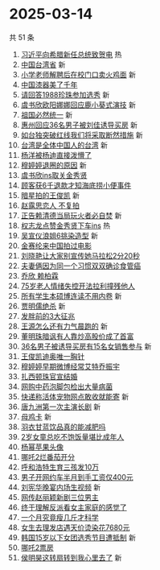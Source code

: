 # 2025-03-14

共 51 条

<!-- BEGIN -->
<!-- 最后更新时间 Fri Mar 14 2025 00:22:27 GMT+0800 (China Standard Time) -->

1. [习近平向希腊新任总统致贺电](https://s.weibo.com//weibo?q=%23%E4%B9%A0%E8%BF%91%E5%B9%B3%E5%90%91%E5%B8%8C%E8%85%8A%E6%96%B0%E4%BB%BB%E6%80%BB%E7%BB%9F%E8%87%B4%E8%B4%BA%E7%94%B5%23&Refer=new_time)
   热
1. [中国台湾省](https://s.weibo.com//weibo?q=%23%E4%B8%AD%E5%9B%BD%E5%8F%B0%E6%B9%BE%E7%9C%81%23&t=31&band_rank=1&Refer=top)
   新
1. [小学老师解聘后在校门口卖火鸡面](https://s.weibo.com//weibo?q=%23%E5%B0%8F%E5%AD%A6%E8%80%81%E5%B8%88%E8%A7%A3%E8%81%98%E5%90%8E%E5%9C%A8%E6%A0%A1%E9%97%A8%E5%8F%A3%E5%8D%96%E7%81%AB%E9%B8%A1%E9%9D%A2%23&t=31&band_rank=2&Refer=top)
   新
1. [中国漆器美了千年](https://s.weibo.com//weibo?q=%23%E4%B8%AD%E5%9B%BD%E6%BC%86%E5%99%A8%E7%BE%8E%E4%BA%86%E5%8D%83%E5%B9%B4%23&t=31&band_rank=3&Refer=top)
1. [请回答1988珍珠参加选秀](https://s.weibo.com//weibo?q=%23%E8%AF%B7%E5%9B%9E%E7%AD%941988%E7%8F%8D%E7%8F%A0%E5%8F%82%E5%8A%A0%E9%80%89%E7%A7%80%23&t=31&band_rank=4&Refer=top)
   新
1. [虞书欣欧阳娜娜回应鹿小葵式演技](https://s.weibo.com//weibo?q=%23%E8%99%9E%E4%B9%A6%E6%AC%A3%E6%AC%A7%E9%98%B3%E5%A8%9C%E5%A8%9C%E5%9B%9E%E5%BA%94%E9%B9%BF%E5%B0%8F%E8%91%B5%E5%BC%8F%E6%BC%94%E6%8A%80%23&t=31&band_rank=5&Refer=top)
   新
1. [祖国必然统一](https://s.weibo.com//weibo?q=%23%E7%A5%96%E5%9B%BD%E5%BF%85%E7%84%B6%E7%BB%9F%E4%B8%80%23&t=31&band_rank=6&Refer=top)
   新
1. [惠州回应36名男子被刘佳诱导买房](https://s.weibo.com//weibo?q=%23%E6%83%A0%E5%B7%9E%E5%9B%9E%E5%BA%9436%E5%90%8D%E7%94%B7%E5%AD%90%E8%A2%AB%E5%88%98%E4%BD%B3%E8%AF%B1%E5%AF%BC%E4%B9%B0%E6%88%BF%23&t=31&band_rank=7&Refer=top)
   新
1. [如台独突破红线我们将采取断然措施](https://s.weibo.com//weibo?q=%23%E5%A6%82%E5%8F%B0%E7%8B%AC%E7%AA%81%E7%A0%B4%E7%BA%A2%E7%BA%BF%E6%88%91%E4%BB%AC%E5%B0%86%E9%87%87%E5%8F%96%E6%96%AD%E7%84%B6%E6%8E%AA%E6%96%BD%23&t=31&band_rank=8&Refer=top)
   新
1. [台湾是全体中国人的台湾](https://s.weibo.com//weibo?q=%23%E5%8F%B0%E6%B9%BE%E6%98%AF%E5%85%A8%E4%BD%93%E4%B8%AD%E5%9B%BD%E4%BA%BA%E7%9A%84%E5%8F%B0%E6%B9%BE%23&t=31&band_rank=9&Refer=top)
   新
1. [杨洋被杨迪直接泼懵了](https://s.weibo.com//weibo?q=%23%E6%9D%A8%E6%B4%8B%E8%A2%AB%E6%9D%A8%E8%BF%AA%E7%9B%B4%E6%8E%A5%E6%B3%BC%E6%87%B5%E4%BA%86%23&t=31&band_rank=10&Refer=top)
1. [穆婷婷退圈的原因](https://s.weibo.com//weibo?q=%23%E7%A9%86%E5%A9%B7%E5%A9%B7%E9%80%80%E5%9C%88%E7%9A%84%E5%8E%9F%E5%9B%A0%23&t=31&band_rank=11&Refer=top)
   新
1. [虞书欣ins取关金秀贤](https://s.weibo.com//weibo?q=%E8%99%9E%E4%B9%A6%E6%AC%A3ins%E5%8F%96%E5%85%B3%E9%87%91%E7%A7%80%E8%B4%A4&t=31&band_rank=12&Refer=top)
1. [顾客获6千退款才知海底捞小便事件](https://s.weibo.com//weibo?q=%23%E9%A1%BE%E5%AE%A2%E8%8E%B76%E5%8D%83%E9%80%80%E6%AC%BE%E6%89%8D%E7%9F%A5%E6%B5%B7%E5%BA%95%E6%8D%9E%E5%B0%8F%E4%BE%BF%E4%BA%8B%E4%BB%B6%23&t=31&band_rank=13&Refer=top)
1. [暗星拍的王俊凯](https://s.weibo.com//weibo?q=%E6%9A%97%E6%98%9F%E6%8B%8D%E7%9A%84%E7%8E%8B%E4%BF%8A%E5%87%AF&t=31&band_rank=14&Refer=top)
   新
1. [赵露思恋人 不复拍](https://s.weibo.com//weibo?q=%E8%B5%B5%E9%9C%B2%E6%80%9D%E6%81%8B%E4%BA%BA%20%E4%B8%8D%E5%A4%8D%E6%8B%8D&t=31&band_rank=15&Refer=top)
1. [正告赖清德当局玩火者必自焚](https://s.weibo.com//weibo?q=%23%E6%AD%A3%E5%91%8A%E8%B5%96%E6%B8%85%E5%BE%B7%E5%BD%93%E5%B1%80%E7%8E%A9%E7%81%AB%E8%80%85%E5%BF%85%E8%87%AA%E7%84%9A%23&t=31&band_rank=16&Refer=top)
   新
1. [权志龙点赞金秀贤下车ins](https://s.weibo.com//weibo?q=%23%E6%9D%83%E5%BF%97%E9%BE%99%E7%82%B9%E8%B5%9E%E9%87%91%E7%A7%80%E8%B4%A4%E4%B8%8B%E8%BD%A6ins%23&t=31&band_rank=17&Refer=top)
   热
1. [吴宣仪浪姐6挑染造型](https://s.weibo.com//weibo?q=%23%E5%90%B4%E5%AE%A3%E4%BB%AA%E6%B5%AA%E5%A7%906%E6%8C%91%E6%9F%93%E9%80%A0%E5%9E%8B%23&t=31&band_rank=18&Refer=top)
   新
1. [金赛纶来中国拍过电影](https://s.weibo.com//weibo?q=%23%E9%87%91%E8%B5%9B%E7%BA%B6%E6%9D%A5%E4%B8%AD%E5%9B%BD%E6%8B%8D%E8%BF%87%E7%94%B5%E5%BD%B1%23&t=31&band_rank=19&Refer=top)
1. [刘晓艳让大家别宣传她马拉松2分20秒](https://s.weibo.com//weibo?q=%23%E5%88%98%E6%99%93%E8%89%B3%E8%AE%A9%E5%A4%A7%E5%AE%B6%E5%88%AB%E5%AE%A3%E4%BC%A0%E5%A5%B9%E9%A9%AC%E6%8B%89%E6%9D%BE2%E5%88%8620%E7%A7%92%23&t=31&band_rank=20&Refer=top)
1. [夫妻俩因为同一个习惯双双确诊食管癌](https://s.weibo.com//weibo?q=%23%E5%A4%AB%E5%A6%BB%E4%BF%A9%E5%9B%A0%E4%B8%BA%E5%90%8C%E4%B8%80%E4%B8%AA%E4%B9%A0%E6%83%AF%E5%8F%8C%E5%8F%8C%E7%A1%AE%E8%AF%8A%E9%A3%9F%E7%AE%A1%E7%99%8C%23&t=31&band_rank=21&Refer=top)
1. [乔欣 赖柏霖](https://s.weibo.com//weibo?q=%E4%B9%94%E6%AC%A3%20%E8%B5%96%E6%9F%8F%E9%9C%96&t=31&band_rank=22&Refer=top)
1. [75岁老人情绪失控开法拉利撞残他人](https://s.weibo.com//weibo?q=%2375%E5%B2%81%E8%80%81%E4%BA%BA%E6%83%85%E7%BB%AA%E5%A4%B1%E6%8E%A7%E5%BC%80%E6%B3%95%E6%8B%89%E5%88%A9%E6%92%9E%E6%AE%8B%E4%BB%96%E4%BA%BA%23&t=31&band_rank=23&Refer=top)
1. [所有学生本硕博连读不用内卷](https://s.weibo.com//weibo?q=%23%E6%89%80%E6%9C%89%E5%AD%A6%E7%94%9F%E6%9C%AC%E7%A1%95%E5%8D%9A%E8%BF%9E%E8%AF%BB%E4%B8%8D%E7%94%A8%E5%86%85%E5%8D%B7%23&t=31&band_rank=24&Refer=top)
   新
1. [贾明儒绝杀](https://s.weibo.com//weibo?q=%23%E8%B4%BE%E6%98%8E%E5%84%92%E7%BB%9D%E6%9D%80%23&t=31&band_rank=25&Refer=top)
   新
1. [发胖前的3大征兆](https://s.weibo.com//weibo?q=%E5%8F%91%E8%83%96%E5%89%8D%E7%9A%843%E5%A4%A7%E5%BE%81%E5%85%86&t=31&band_rank=26&Refer=top)
1. [王源怎么还有力气晨跑的](https://s.weibo.com//weibo?q=%E7%8E%8B%E6%BA%90%E6%80%8E%E4%B9%88%E8%BF%98%E6%9C%89%E5%8A%9B%E6%B0%94%E6%99%A8%E8%B7%91%E7%9A%84&t=31&band_rank=27&Refer=top)
   新
1. [董明珠暗讽有人靠炒高股价成了首富](https://s.weibo.com//weibo?q=%23%E8%91%A3%E6%98%8E%E7%8F%A0%E6%9A%97%E8%AE%BD%E6%9C%89%E4%BA%BA%E9%9D%A0%E7%82%92%E9%AB%98%E8%82%A1%E4%BB%B7%E6%88%90%E4%BA%86%E9%A6%96%E5%AF%8C%23&t=31&band_rank=28&Refer=top)
1. [36名男子被诱导买房有15名女销售参与](https://s.weibo.com//weibo?q=%2336%E5%90%8D%E7%94%B7%E5%AD%90%E8%A2%AB%E8%AF%B1%E5%AF%BC%E4%B9%B0%E6%88%BF%E6%9C%8915%E5%90%8D%E5%A5%B3%E9%94%80%E5%94%AE%E5%8F%82%E4%B8%8E%23&t=31&band_rank=29&Refer=top)
   新
1. [王俊凯迪奥唯一胸针](https://s.weibo.com//weibo?q=%23%E7%8E%8B%E4%BF%8A%E5%87%AF%E8%BF%AA%E5%A5%A5%E5%94%AF%E4%B8%80%E8%83%B8%E9%92%88%23&t=31&band_rank=30&Refer=top)
1. [穆婷婷早期微博经常艾特乔振宇](https://s.weibo.com//weibo?q=%23%E7%A9%86%E5%A9%B7%E5%A9%B7%E6%97%A9%E6%9C%9F%E5%BE%AE%E5%8D%9A%E7%BB%8F%E5%B8%B8%E8%89%BE%E7%89%B9%E4%B9%94%E6%8C%AF%E5%AE%87%23&t=31&band_rank=31&Refer=top)
1. [扎西顿珠官宣结婚](https://s.weibo.com//weibo?q=%23%E6%89%8E%E8%A5%BF%E9%A1%BF%E7%8F%A0%E5%AE%98%E5%AE%A3%E7%BB%93%E5%A9%9A%23&t=31&band_rank=32&Refer=top)
1. [网购中药泡脚包检出大量病菌](https://s.weibo.com//weibo?q=%23%E7%BD%91%E8%B4%AD%E4%B8%AD%E8%8D%AF%E6%B3%A1%E8%84%9A%E5%8C%85%E6%A3%80%E5%87%BA%E5%A4%A7%E9%87%8F%E7%97%85%E8%8F%8C%23&t=31&band_rank=33&Refer=top)
1. [快递称活体宠物网点敢收就能寄](https://s.weibo.com//weibo?q=%23%E5%BF%AB%E9%80%92%E7%A7%B0%E6%B4%BB%E4%BD%93%E5%AE%A0%E7%89%A9%E7%BD%91%E7%82%B9%E6%95%A2%E6%94%B6%E5%B0%B1%E8%83%BD%E5%AF%84%23&t=31&band_rank=34&Refer=top)
   新
1. [唐九洲第一次主演长剧](https://s.weibo.com//weibo?q=%23%E5%94%90%E4%B9%9D%E6%B4%B2%E7%AC%AC%E4%B8%80%E6%AC%A1%E4%B8%BB%E6%BC%94%E9%95%BF%E5%89%A7%23&t=31&band_rank=35&Refer=top)
   新
1. [母鸡卡](https://s.weibo.com//weibo?q=%E6%AF%8D%E9%B8%A1%E5%8D%A1&t=31&band_rank=36&Refer=top)
   新
1. [羽衣甘蓝饮品真的能减肥吗](https://s.weibo.com//weibo?q=%23%E7%BE%BD%E8%A1%A3%E7%94%98%E8%93%9D%E9%A5%AE%E5%93%81%E7%9C%9F%E7%9A%84%E8%83%BD%E5%87%8F%E8%82%A5%E5%90%97%23&t=31&band_rank=37&Refer=top)
1. [2岁女童总吃不饱饭量堪比成年人](https://s.weibo.com//weibo?q=%232%E5%B2%81%E5%A5%B3%E7%AB%A5%E6%80%BB%E5%90%83%E4%B8%8D%E9%A5%B1%E9%A5%AD%E9%87%8F%E5%A0%AA%E6%AF%94%E6%88%90%E5%B9%B4%E4%BA%BA%23&t=31&band_rank=38&Refer=top)
1. [杨幂苹果头像](https://s.weibo.com//weibo?q=%23%E6%9D%A8%E5%B9%82%E8%8B%B9%E6%9E%9C%E5%A4%B4%E5%83%8F%23&t=31&band_rank=39&Refer=top)
1. [哪吒2烂番茄开分](https://s.weibo.com//weibo?q=%23%E5%93%AA%E5%90%922%E7%83%82%E7%95%AA%E8%8C%84%E5%BC%80%E5%88%86%23&t=31&band_rank=40&Refer=top)
1. [呼和浩特生育三孩发10万](https://s.weibo.com//weibo?q=%23%E5%91%BC%E5%92%8C%E6%B5%A9%E7%89%B9%E7%94%9F%E8%82%B2%E4%B8%89%E5%AD%A9%E5%8F%9110%E4%B8%87%23&t=31&band_rank=41&Refer=top)
1. [男子开网约车半月到手工资仅400元](https://s.weibo.com//weibo?q=%23%E7%94%B7%E5%AD%90%E5%BC%80%E7%BD%91%E7%BA%A6%E8%BD%A6%E5%8D%8A%E6%9C%88%E5%88%B0%E6%89%8B%E5%B7%A5%E8%B5%84%E4%BB%85400%E5%85%83%23&t=31&band_rank=42&Refer=top)
1. [刘宪华晚宴内场生视频](https://s.weibo.com//weibo?q=%E5%88%98%E5%AE%AA%E5%8D%8E%E6%99%9A%E5%AE%B4%E5%86%85%E5%9C%BA%E7%94%9F%E8%A7%86%E9%A2%91&t=31&band_rank=43&Refer=top)
   新
1. [网传赵丽颖新剧三位男主](https://s.weibo.com//weibo?q=%23%E7%BD%91%E4%BC%A0%E8%B5%B5%E4%B8%BD%E9%A2%96%E6%96%B0%E5%89%A7%E4%B8%89%E4%BD%8D%E7%94%B7%E4%B8%BB%23&t=31&band_rank=44&Refer=top)
1. [终于理解反派看女主家庭的感觉了](https://s.weibo.com//weibo?q=%E7%BB%88%E4%BA%8E%E7%90%86%E8%A7%A3%E5%8F%8D%E6%B4%BE%E7%9C%8B%E5%A5%B3%E4%B8%BB%E5%AE%B6%E5%BA%AD%E7%9A%84%E6%84%9F%E8%A7%89%E4%BA%86&t=31&band_rank=45&Refer=top)
1. [一个月究竟瘦几斤才科学](https://s.weibo.com//weibo?q=%23%E4%B8%80%E4%B8%AA%E6%9C%88%E7%A9%B6%E7%AB%9F%E7%98%A6%E5%87%A0%E6%96%A4%E6%89%8D%E7%A7%91%E5%AD%A6%23&t=31&band_rank=46&Refer=top)
1. [女生去理发店遇天价烫染花7680元](https://s.weibo.com//weibo?q=%23%E5%A5%B3%E7%94%9F%E5%8E%BB%E7%90%86%E5%8F%91%E5%BA%97%E9%81%87%E5%A4%A9%E4%BB%B7%E7%83%AB%E6%9F%93%E8%8A%B17680%E5%85%83%23&t=31&band_rank=47&Refer=top)
1. [韩国15岁以下女团选秀节目遭抵制](https://s.weibo.com//weibo?q=%23%E9%9F%A9%E5%9B%BD15%E5%B2%81%E4%BB%A5%E4%B8%8B%E5%A5%B3%E5%9B%A2%E9%80%89%E7%A7%80%E8%8A%82%E7%9B%AE%E9%81%AD%E6%8A%B5%E5%88%B6%23&t=31&band_rank=48&Refer=top)
   新
1. [哪吒2票房](https://s.weibo.com//weibo?q=%23%E5%93%AA%E5%90%922%E7%A5%A8%E6%88%BF%23&t=31&band_rank=49&Refer=top)
1. [侯明昊这转扇转到我心里去了](https://s.weibo.com//weibo?q=%E4%BE%AF%E6%98%8E%E6%98%8A%E8%BF%99%E8%BD%AC%E6%89%87%E8%BD%AC%E5%88%B0%E6%88%91%E5%BF%83%E9%87%8C%E5%8E%BB%E4%BA%86&t=31&band_rank=50&Refer=top)
   新

<!-- END -->
